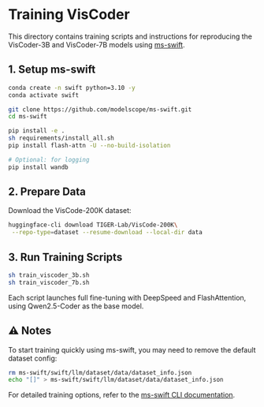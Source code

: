 # Training VisCoder

This directory contains training scripts and instructions for reproducing the VisCoder-3B and VisCoder-7B models using [ms-swift](https://github.com/modelscope/ms-swift).

## 1. Setup ms-swift

```bash
conda create -n swift python=3.10 -y
conda activate swift

git clone https://github.com/modelscope/ms-swift.git
cd ms-swift

pip install -e .
sh requirements/install_all.sh
pip install flash-attn -U --no-build-isolation

# Optional: for logging
pip install wandb
```

## 2. Prepare Data
Download the VisCode-200K dataset:

```bash
huggingface-cli download TIGER-Lab/VisCode-200K\
 --repo-type=dataset --resume-download --local-dir data
```

## 3. Run Training Scripts

```bash
sh train_viscoder_3b.sh
sh train_viscoder_7b.sh
```
Each script launches full fine-tuning with DeepSpeed and FlashAttention, using Qwen2.5-Coder as the base model.

## ⚠️ Notes
To start training quickly using ms-swift, you may need to remove the default dataset config:

```bash
rm ms-swift/swift/llm/dataset/data/dataset_info.json
echo "[]" > ms-swift/swift/llm/dataset/data/dataset_info.json
```
For detailed training options, refer to the [ms-swift CLI documentation](https://swift.readthedocs.io/en/latest/Instruction/Command-line-parameters.html).

